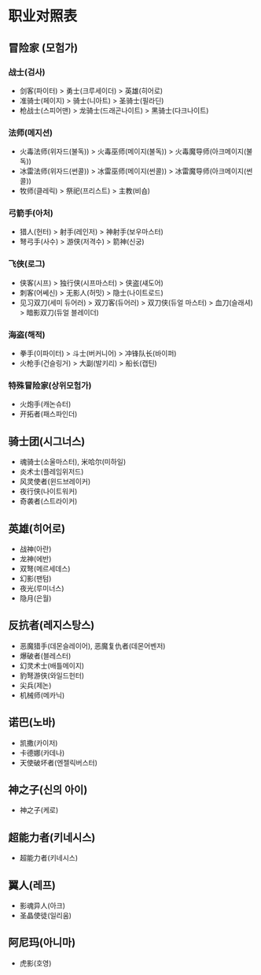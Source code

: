 # 职业对照表

## 冒险家 (모험가)

### 战士(검사)

- 剑客(파이터) > 勇士(크루세이더) > 英雄(히어로)
- 准骑士(페이지) > 骑士(니아트) > 圣骑士(필라딘)
- 枪战士(스피어맨) > 龙骑士(드래곤나이트) > 黑骑士(다크나이트)

### 法师(메지션)

- 火毒法师(위자드(불독)) > 火毒巫师(메이지(불독)) > 火毒魔导师(아크메이지(불독))
- 冰雷法师(위자드(썬콜)) > 冰雷巫师(메이지(썬콜)) > 冰雷魔导师(아크메이지(썬콜))
- 牧师(클레릭) > 祭祀(프리스트) > 主教(비숍)

### 弓箭手(아처)

- 猎人(헌터) > 射手(레인저) > 神射手(보우마스터)
- 弩弓手(사수) > 游侠(저격수) > 箭神(신궁)

### 飞侠(로그)

- 侠客(시프) > 独行侠(시프마스터) > 侠盗(섀도어)
- 刺客(어쎄신) > 无影人(허밋) > 隐士(나이트로드)
- 见习双刀(세미 듀어러) > 双刀客(듀어러) > 双刀侠(듀얼 마스터) > 血刀(슬래셔) > 暗影双刀(듀얼 블레이더)

### 海盗(해적)

- 拳手(이파이터) > 斗士(버커니어) > 冲锋队长(바이퍼)
- 火枪手(건슬링거) > 大副(발키리) > 船长(캡틴)

### 特殊冒险家(상위모험가)

- 火炮手(캐논슈터)
- 开拓者(패스파인더)

## 骑士团(시그너스)

- 魂骑士(소울마스터), 米哈尔(미하일)
- 炎术士(플레임위저드)
- 风灵使者(윈드브레이커)
- 夜行侠(나이트워커)
- 奇袭者(스트라이커)

## 英雄(히어로)

- 战神(아란)
- 龙神(에반)
- 双弩(메르세데스)
- 幻影(팬텀)
- 夜光(루미너스)
- 隐月(은월)

## 反抗者(레지스탕스)

- 恶魔猎手(데몬슬레이어), 恶魔复仇者(데몬어벤저)
- 爆破者(블레스터)
- 幻灵术士(배틀메이지)
- 豹弩游侠(와일드헌터)
- 尖兵(제논)
- 机械师(메카닉)

## 诺巴(노바)

- 凯撒(카이저)
- 卡德娜(카데나)
- 天使破坏者(엔젤릭버스터)

## 神之子(신의 아이)

- 神之子(케로)

## 超能力者(키네시스)

- 超能力者(키네시스)

## 翼人(레프)

- 影魂异人(아크)
- 圣晶使徒(일리움)

## 阿尼玛(아니마)

- 虎影(호영)